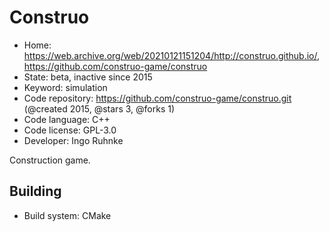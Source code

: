# Construo

- Home: https://web.archive.org/web/20210121151204/http://construo.github.io/, https://github.com/construo-game/construo
- State: beta, inactive since 2015
- Keyword: simulation
- Code repository: https://github.com/construo-game/construo.git (@created 2015, @stars 3, @forks 1)
- Code language: C++
- Code license: GPL-3.0
- Developer: Ingo Ruhnke

Construction game.

## Building

- Build system: CMake
